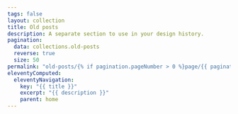 ```yaml
---
tags: false
layout: collection
title: Old posts
description: A separate section to use in your design history.
pagination:
  data: collections.old-posts
  reverse: true
  size: 50
permalink: "old-posts/{% if pagination.pageNumber > 0 %}page/{{ pagination.pageNumber + 1 }}{% endif %}/"
eleventyComputed:
  eleventyNavigation:
    key: "{{ title }}"
    excerpt: "{{ description }}"
    parent: home
---
```

